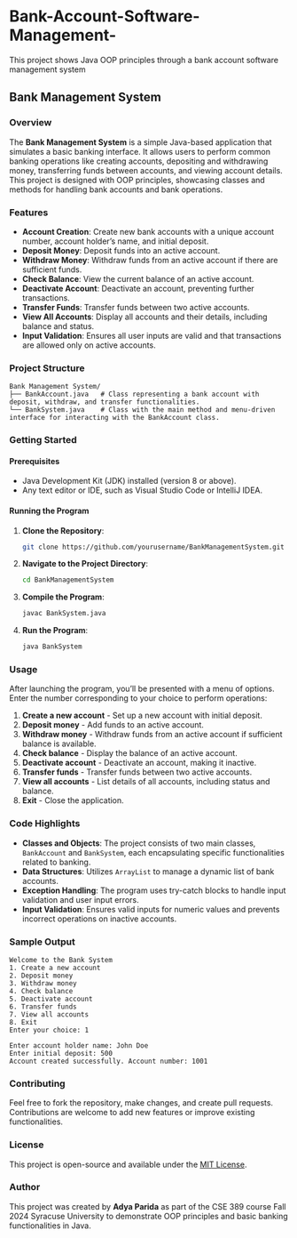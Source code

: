 # Bank-Account-Software-Management-
This project shows Java OOP principles through a bank account software management system
## Bank Management System
### Overview
The **Bank Management System** is a simple Java-based application that simulates a basic banking interface. It allows users to perform common banking operations like creating accounts, depositing and withdrawing money, transferring funds between accounts, and viewing account details. This project is designed with OOP principles, showcasing classes and methods for handling bank accounts and bank operations.

### Features
- **Account Creation**: Create new bank accounts with a unique account number, account holder’s name, and initial deposit.
- **Deposit Money**: Deposit funds into an active account.
- **Withdraw Money**: Withdraw funds from an active account if there are sufficient funds.
- **Check Balance**: View the current balance of an active account.
- **Deactivate Account**: Deactivate an account, preventing further transactions.
- **Transfer Funds**: Transfer funds between two active accounts.
- **View All Accounts**: Display all accounts and their details, including balance and status.
- **Input Validation**: Ensures all user inputs are valid and that transactions are allowed only on active accounts.

### Project Structure
```
Bank Management System/
├── BankAccount.java   # Class representing a bank account with deposit, withdraw, and transfer functionalities.
└── BankSystem.java    # Class with the main method and menu-driven interface for interacting with the BankAccount class.
```

### Getting Started

#### Prerequisites
- Java Development Kit (JDK) installed (version 8 or above).
- Any text editor or IDE, such as Visual Studio Code or IntelliJ IDEA.

#### Running the Program
1. **Clone the Repository**:
   ```sh
   git clone https://github.com/yourusername/BankManagementSystem.git
   ```
2. **Navigate to the Project Directory**:
   ```sh
   cd BankManagementSystem
   ```
3. **Compile the Program**:
   ```sh
   javac BankSystem.java
   ```
4. **Run the Program**:
   ```sh
   java BankSystem
   ```

### Usage
After launching the program, you’ll be presented with a menu of options. Enter the number corresponding to your choice to perform operations:
1. **Create a new account** - Set up a new account with initial deposit.
2. **Deposit money** - Add funds to an active account.
3. **Withdraw money** - Withdraw funds from an active account if sufficient balance is available.
4. **Check balance** - Display the balance of an active account.
5. **Deactivate account** - Deactivate an account, making it inactive.
6. **Transfer funds** - Transfer funds between two active accounts.
7. **View all accounts** - List details of all accounts, including status and balance.
8. **Exit** - Close the application.

### Code Highlights

- **Classes and Objects**: The project consists of two main classes, `BankAccount` and `BankSystem`, each encapsulating specific functionalities related to banking.
- **Data Structures**: Utilizes `ArrayList` to manage a dynamic list of bank accounts.
- **Exception Handling**: The program uses try-catch blocks to handle input validation and user input errors.
- **Input Validation**: Ensures valid inputs for numeric values and prevents incorrect operations on inactive accounts.

### Sample Output
```
Welcome to the Bank System
1. Create a new account
2. Deposit money
3. Withdraw money
4. Check balance
5. Deactivate account
6. Transfer funds
7. View all accounts
8. Exit
Enter your choice: 1

Enter account holder name: John Doe
Enter initial deposit: 500
Account created successfully. Account number: 1001
```

### Contributing
Feel free to fork the repository, make changes, and create pull requests. Contributions are welcome to add new features or improve existing functionalities.

### License
This project is open-source and available under the [MIT License](LICENSE).

### Author
This project was created by **Adya Parida** as part of the CSE 389 course Fall 2024 Syracuse University to demonstrate OOP principles and basic banking functionalities in Java.
